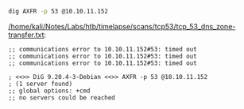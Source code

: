 ```bash
dig AXFR -p 53 @10.10.11.152
```

[/home/kali/Notes/Labs/htb/timelapse/scans/tcp53/tcp_53_dns_zone-transfer.txt](file:///home/kali/Notes/Labs/htb/timelapse/scans/tcp53/tcp_53_dns_zone-transfer.txt):

```
;; communications error to 10.10.11.152#53: timed out
;; communications error to 10.10.11.152#53: timed out
;; communications error to 10.10.11.152#53: timed out

; <<>> DiG 9.20.4-3-Debian <<>> AXFR -p 53 @10.10.11.152
; (1 server found)
;; global options: +cmd
;; no servers could be reached


```
